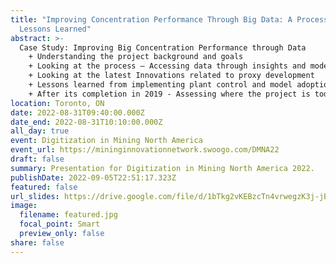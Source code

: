 ```yaml
---
title: "Improving Concentration Performance Through Big Data: A Process and
  Lessons Learned"
abstract: >-
  Case Study: Improving Big Concentration Performance through Data
    + Understanding the project background and goals
    + Looking at the process – Accessing data through insights and model development
    + Looking at the latest Innovations related to proxy development
    + Lessons learned from implementing plant control and model adoption
    + After its completion in 2019 - Assessing where the project is today 
location: Toronto, ON
date: 2022-08-31T09:40:00.000Z
date_end: 2022-08-31T10:10:00.000Z
all_day: true
event: Digitization in Mining North America
event_url: https://mininginnovationnetwork.swoogo.com/DMNA22
draft: false
summary: Presentation for Digitization in Mining North America 2022.
publishDate: 2022-09-05T22:51:17.323Z
featured: false
url_slides: https://drive.google.com/file/d/1bTkg2vKEBzcTn4vrwegzK3j-jBnpbLD0/view?usp=sharing
image:
  filename: featured.jpg
  focal_point: Smart
  preview_only: false
share: false
---
```

